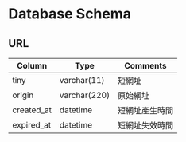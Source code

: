 # Database Schema

## URL

| Column     | Type           | Comments |
| ---------- | -------------- | -------- |
| tiny       | varchar(11)    | 短網址 |
| origin     | varchar(220)   | 原始網址 |
| created_at | datetime       | 短網址產生時間 |
| expired_at | datetime       | 短網址失效時間 |